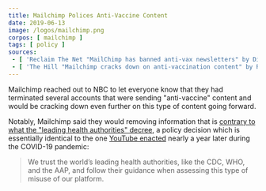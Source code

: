 ```yaml
---
title: Mailchimp Polices Anti-Vaccine Content
date: 2019-06-13
image: /logos/mailchimp.png
corpos: [ mailchimp ]
tags: [ policy ]
sources:
 - [ 'Reclaim The Net "MailChimp has banned anti-vax newsletters" by Didi Rankovic (17 Jun 2019)', 'reclaimthenet.org/newsletter-mailchimp-banned-anti-vax-content/' ]
 - [ 'The Hill "Mailchimp cracks down on anti-vaccination content" by Rebecca Klar (13 Jun 2019)', 'archive.is/puZWV' ]
---
```


Mailchimp reached out to NBC to let everyone know that they had terminated
several accounts that were sending "anti-vaccine" content and would be cracking
down even further on this type of content going forward.

Notably, Mailchimp said they would removing information that is [contrary to
what the "leading health authorities"
decree](https://archive.is/9l0YP#selection-1089.1-1089.158), a policy decision
which is essentially identical to the one [YouTube
enacted](/e/youtube-says-contradicting-who-will-violate-guidelines/)
nearly a year later during the COVID-19 pandemic:

> We trust the world’s leading health authorities, like the CDC, WHO, and the
> AAP, and follow their guidance when assessing this type of misuse of our
> platform.
